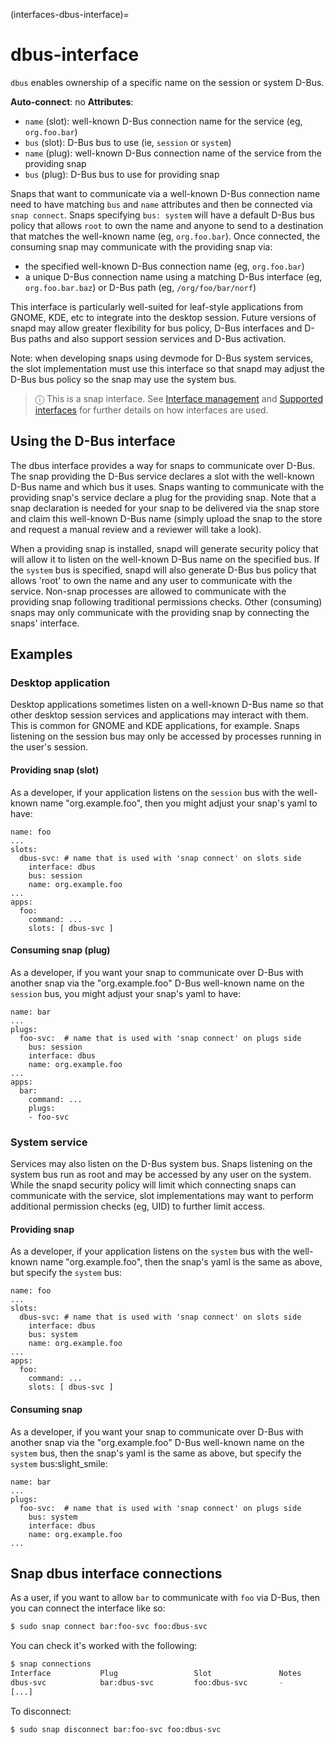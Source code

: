 (interfaces-dbus-interface)=
# dbus-interface

`dbus` enables ownership of a specific name on the session or system D-Bus.

**Auto-connect**: no
**Attributes**:
  * `name` (slot): well-known D-Bus connection name for the service (eg, `org.foo.bar`)
  * `bus` (slot): D-Bus bus to use (ie, `session` or `system`)
  * `name` (plug): well-known D-Bus connection name of the service from the providing snap
  * `bus` (plug): D-Bus bus to use for providing snap

Snaps that want to communicate via a well-known D-Bus connection name need to have matching `bus` and `name` attributes and then be connected via `snap connect`. Snaps specifying `bus: system` will have a default D-Bus bus policy that allows `root` to own the name and anyone to send to a destination that matches the well-known name (eg, `org.foo.bar`). Once connected, the consuming snap may communicate with the providing snap via:

* the specified well-known D-Bus connection name (eg, `org.foo.bar`)
* a unique D-Bus connection name using a matching D-Bus interface  (eg, `org.foo.bar.baz`) or D-Bus path (eg, `/org/foo/bar/norf`)

This interface is particularly well-suited for leaf-style applications from GNOME, KDE, etc to integrate into the desktop session. Future versions of snapd may allow greater flexibility for bus policy, D-Bus interfaces and D-Bus paths and also support session services and D-Bus
activation.

Note: when developing snaps using devmode for D-Bus system services, the slot implementation must use this interface so that snapd may adjust the D-Bus bus policy so the snap may use the system bus.

> ⓘ  This is a snap interface. See [Interface management](/) and [Supported interfaces](/interfaces/index) for further details on how interfaces are used.

## Using the D-Bus interface
 
The dbus interface provides a way for snaps to communicate over D-Bus. The snap providing the D-Bus service declares a slot with the well-known D-Bus name and which bus it uses. Snaps wanting to communicate with the providing snap's service declare a plug for the providing snap. Note that a snap declaration is needed for your snap to be delivered via the snap store and claim this well-known D-Bus name (simply upload the snap to the store and request a manual review and a reviewer will take a look).

When a providing snap is installed, snapd will generate security policy that will allow it to listen on the well-known D-Bus name on the specified bus. If the `system` bus is specified, snapd will also generate D-Bus bus policy that allows 'root' to own the name and any user to communicate with the service. Non-snap processes are allowed to communicate with the providing snap following traditional permissions checks. Other (consuming) snaps may only communicate with the providing snap by connecting the snaps' interface.

## Examples

### Desktop application
Desktop applications sometimes listen on a well-known D-Bus name so that other desktop session services and applications may interact with them. This is common for GNOME and KDE applications, for example. Snaps listening on the session bus may only be accessed by processes running in the user's session.

#### Providing snap (slot)
As a developer, if your application listens on the `session` bus with the well-known name "org.example.foo", then you might adjust your snap's yaml to have:

```
name: foo
...
slots:
  dbus-svc: # name that is used with 'snap connect' on slots side
    interface: dbus
    bus: session
    name: org.example.foo
...
apps:
  foo:
    command: ...
    slots: [ dbus-svc ]
```

#### Consuming snap (plug)
As a developer, if you want your snap to communicate over D-Bus with another snap via the "org.example.foo" D-Bus well-known name on the `session` bus, you might adjust your snap's yaml to have:

```
name: bar
...
plugs:
  foo-svc:  # name that is used with 'snap connect' on plugs side
    bus: session
    interface: dbus
    name: org.example.foo
...
apps:
  bar:
    command: ...
    plugs:
    - foo-svc
```


### System service
Services may also listen on the D-Bus system bus. Snaps listening on the system bus run as root and may be accessed by any user on the system. While the snapd security policy will limit which connecting snaps can communicate with the service, slot implementations may want to perform additional permission checks (eg, UID) to further limit access.

#### Providing snap
As a developer, if your application listens on the `system` bus with the well-known name "org.example.foo", then the snap's yaml is the same as above, but specify the `system` bus:

```
name: foo
...
slots:
  dbus-svc: # name that is used with 'snap connect' on slots side
    interface: dbus
    bus: system
    name: org.example.foo
...
apps:
  foo:
    command: ...
    slots: [ dbus-svc ]
```

#### Consuming snap
As a developer, if you want your snap to communicate over D-Bus with another snap via the "org.example.foo" D-Bus well-known name on the `system` bus, then the snap's yaml is the same as above, but specify the `system` bus:slight_smile:
```
name: bar
...
plugs:
  foo-svc:  # name that is used with 'snap connect' on plugs side
    bus: system
    interface: dbus
    name: org.example.foo
...
```

## Snap dbus interface connections

As a user, if you want to allow `bar` to communicate with `foo` via D-Bus, then you can connect the interface like so:

```bash
$ sudo snap connect bar:foo-svc foo:dbus-svc
```

You can check it's worked with the following:

```bash
$ snap connections
Interface           Plug                 Slot               Notes
dbus-svc            bar:dbus-svc         foo:dbus-svc       -
[...]
```

To disconnect:
```
$ sudo snap disconnect bar:foo-svc foo:dbus-svc
```

